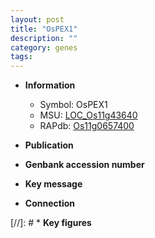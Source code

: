 ```yaml
---
layout: post
title: "OsPEX1"
description: ""
category: genes
tags: 
---
```


* **Information**  
    + Symbol: OsPEX1  
    + MSU: [LOC_Os11g43640](http://rice.uga.edu/cgi-bin/ORF_infopage.cgi?orf=LOC_Os11g43640)  
    + RAPdb: [Os11g0657400](http://rapdb.dna.affrc.go.jp/viewer/gbrowse_details/irgsp1?name=Os11g0657400)  

* **Publication**  

* **Genbank accession number**  

* **Key message**  

* **Connection**  

[//]: # * **Key figures**  


